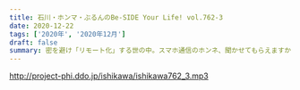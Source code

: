 ```yaml
---
title: 石川・ホンマ・ぶるんのBe-SIDE Your Life! vol.762-3
date: 2020-12-22
tags: ['2020年', '2020年12月']
draft: false
summary: 密を避け「リモート化」する世の中。スマホ通信のホンネ、聞かせてもらえますか？
---
```


http://project-phi.ddo.jp/ishikawa/ishikawa762_3.mp3
